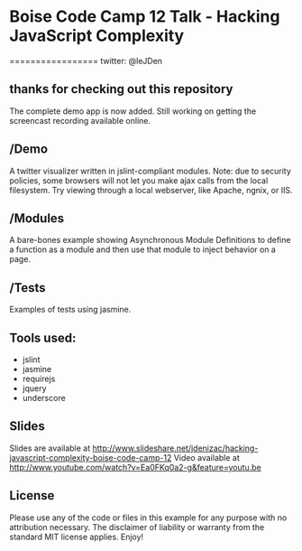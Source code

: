 # Boise Code Camp 12 Talk - Hacking JavaScript Complexity
=================
twitter: @leJDen

## thanks for checking out this repository

The complete demo app is now added. Still working on getting the screencast recording available online.

## /Demo
A twitter visualizer written in jslint-compliant modules. Note: due to security policies, some browsers will not let you make ajax calls from the local filesystem. Try viewing through a local webserver, like Apache, ngnix, or IIS.

## /Modules
A bare-bones example showing Asynchronous Module Definitions to define a function as a module and then use that module to inject behavior on a page.

## /Tests
Examples of tests using jasmine.

## Tools used:
 - jslint
 - jasmine
 - requirejs
 - jquery
 - underscore

## Slides
Slides are available at http://www.slideshare.net/jdenizac/hacking-javascript-complexity-boise-code-camp-12
Video available at http://www.youtube.com/watch?v=Ea0FKq0a2-g&feature=youtu.be

## License
Please use any of the code or files in this example for any purpose with no attribution necessary. The disclaimer of liability or warranty from the standard MIT license applies. Enjoy!